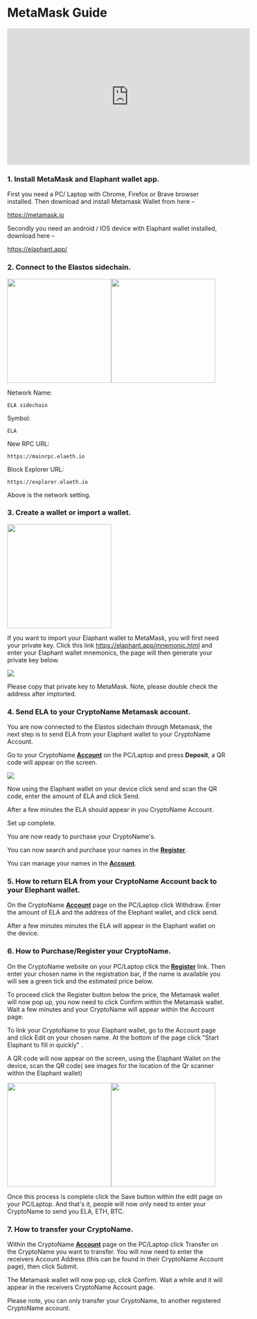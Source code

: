 # MetaMask Guide

<iframe width="560" height="315" src="https://www.youtube.com/embed/MmJpE7xJlBI" frameborder="0" allow="accelerometer; autoplay; encrypted-media; gyroscope; picture-in-picture" allowfullscreen></iframe>



### 1. Install MetaMask and Elaphant wallet app.

First you need a PC/ Laptop with Chrome, Firefox or Brave browser installed. Then download and install Metamask Wallet from here –

https://metamask.io

Secondly you need an android / IOS device with Elaphant wallet installed, download here –

https://elaphant.app/



### 2. Connect to the Elastos sidechain.

<img src="img/s4.png" width="240"/><img src="img/s3.png" width="240"/>



Network Name: 

```
ELA sidechain
```

Symbol: 

```
ELA
```

New RPC URL: 

```
https://mainrpc.elaeth.io
```

Block Explorer URL: 

```
https://explorer.elaeth.io
```

Above is the network setting.



### 3. Create a wallet or import a wallet.

<img src="img/s2.png" width="240"/>

If you want to import your Elaphant wallet to MetaMask, you will first need your private key. Click this link https://elaphant.app/mnemonic.html and enter your Elaphant wallet mnemonics, the page will then generate your private key below.

<img src="img/s1.png" />

Please copy that private key to MetaMask. Note, please double check the address after imptorted.



### 4. Send ELA to your CryptoName Metamask account.

You are now connected to the Elastos sidechain through Metamask, the next step is to send ELA from your Elaphant wallet to your CryptoName Account.

Go to your CryptoName [**Account**](https://cryptoname.org/account.html) on the PC/Laptop and press **Deposit**, a QR code will appear on the screen.

<img src="img/s7.png" />

Now using the Elaphant wallet on your device click send and scan the QR code, enter the amount of ELA and click Send.

After a few minutes the ELA should appear in you CryptoName Account.

Set up complete.

You are now ready to purchase your CryptoName's.

You can now search and purchase your names in the [**Register**](https://cryptoname.org/register.html).

You can manage your names in the [**Account**](https://cryptoname.org/account.html).



### 5. How to return ELA from your CryptoName Account back to your Elephant wallet.

On the CryptoName [**Account**](https://cryptoname.org/account.html) page on the PC/Laptop click Withdraw. Enter the amount of ELA and the address of the Elephant wallet, and click send.

After a few minutes minutes the ELA will appear in the Elaphant wallet on the device.



### 6. How to Purchase/Register your CryptoName.

On the CryptoName website on your PC/Laptop click the [**Register**](https://cryptoname.org/register.html) link. Then enter your chosen name in the registration bar, if the name is available you will see a green tick and the estimated price below.

To proceed click the Register button below the price, the Metamask wallet will now pop up, you now need to click Confirm within the Metamask wallet. Wait a few minutes and your CryptoName will appear within the Account page.

To link your CryptoName to your Elaphant wallet, go to the Account page and click Edit on your chosen name. At the bottom of the page click "Start Elaphant to fill in quickly" .

A QR code will now appear on the screen, using the Elaphant Wallet on the device, scan the QR code( see images for the location of the Qr scanner within the Elaphant wallet)

<img src="img/s5.png" width="240"/><img src="img/s6.png" width="240"/>

Once this process is complete click the Save button within the edit page on your PC/Laptop. And that's it, people will now only need to enter your CryptoName to send you ELA, ETH, BTC.



### 7. How to transfer your CryptoName.

Within the CryptoName [**Account**](https://cryptoname.org/account.html) page on the PC/Laptop click Transfer on the CryptoName you want to transfer. You will now need to enter the receivers Account Address (this can be found in their CryptoName Account page), then click Submit.

The Metamask wallet will now pop up, click Confirm. Wait a while and it will appear in the receivers CryptoName Account page.

Please note, you can only transfer your CryptoName, to another registered CryptoName account.


